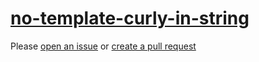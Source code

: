 [no-template-curly-in-string](https://eslint.org/docs/rules/no-template-curly-in-string)
========================================================================================
Please [open an issue](https://github.com/professional-js/eslint-config/issues/new)
or [create a pull request](https://github.com/professional-js/eslint-config/edit/main/src/rules-configurations/eslint/no-template-curly-in-string.md)
